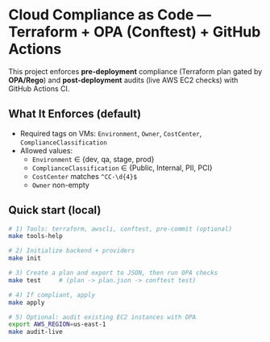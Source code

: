 # Cloud Compliance as Code — Terraform + OPA (Conftest) + GitHub Actions

This project enforces **pre-deployment** compliance (Terraform plan gated by **OPA/Rego**) and **post-deployment** audits (live AWS EC2 checks) with GitHub Actions CI.

## What It Enforces (default)
- Required tags on VMs: `Environment`, `Owner`, `CostCenter`, `ComplianceClassification`
- Allowed values:
  - `Environment` ∈ {dev, qa, stage, prod}
  - `ComplianceClassification` ∈ {Public, Internal, PII, PCI}
  - `CostCenter` matches `^CC-\d{4}$`
  - `Owner` non-empty

## Quick start (local)
```bash
# 1) Tools: terraform, awscli, conftest, pre-commit (optional)
make tools-help

# 2) Initialize backend + providers
make init

# 3) Create a plan and export to JSON, then run OPA checks
make test     # (plan -> plan.json -> conftest test)

# 4) If compliant, apply
make apply

# 5) Optional: audit existing EC2 instances with OPA
export AWS_REGION=us-east-1
make audit-live
